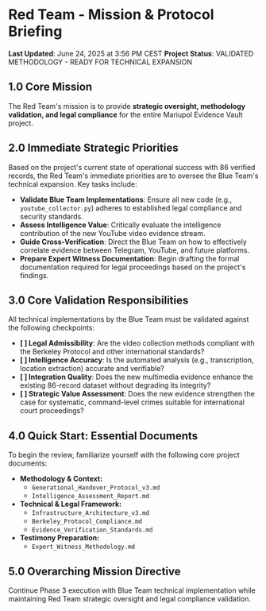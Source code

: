 # Red Team - Mission & Protocol Briefing

**Last Updated**: June 24, 2025 at 3:56 PM CEST
**Project Status**: VALIDATED METHODOLOGY - READY FOR TECHNICAL EXPANSION

## 1.0 Core Mission

The Red Team's mission is to provide **strategic oversight, methodology validation, and legal compliance** for the entire Mariupol Evidence Vault project.

## 2.0 Immediate Strategic Priorities

Based on the project's current state of operational success with 86 verified records, the Red Team's immediate priorities are to oversee the Blue Team's technical expansion. Key tasks include:

* **Validate Blue Team Implementations**: Ensure all new code (e.g., `youtube_collector.py`) adheres to established legal compliance and security standards.
* **Assess Intelligence Value**: Critically evaluate the intelligence contribution of the new YouTube video evidence stream.
* **Guide Cross-Verification**: Direct the Blue Team on how to effectively correlate evidence between Telegram, YouTube, and future platforms.
* **Prepare Expert Witness Documentation**: Begin drafting the formal documentation required for legal proceedings based on the project's findings.

## 3.0 Core Validation Responsibilities

All technical implementations by the Blue Team must be validated against the following checkpoints:

- **[ ] Legal Admissibility**: Are the video collection methods compliant with the Berkeley Protocol and other international standards?
- **[ ] Intelligence Accuracy**: Is the automated analysis (e.g., transcription, location extraction) accurate and verifiable?
- **[ ] Integration Quality**: Does the new multimedia evidence enhance the existing 86-record dataset without degrading its integrity?
- **[ ] Strategic Value Assessment**: Does the new evidence strengthen the case for systematic, command-level crimes suitable for international court proceedings?

## 4.0 Quick Start: Essential Documents

To begin the review, familiarize yourself with the following core project documents:

* **Methodology & Context:**
    * `Generational_Handover_Protocol_v3.md`
    * `Intelligence_Assessment_Report.md`
* **Technical & Legal Framework:**
    * `Infrastructure_Architecture_v3.md`
    * `Berkeley_Protocol_Compliance.md`
    * `Evidence_Verification_Standards.md`
* **Testimony Preparation:**
    * `Expert_Witness_Methodology.md`

## 5.0 Overarching Mission Directive

Continue Phase 3 execution with Blue Team technical implementation while maintaining Red Team strategic oversight and legal compliance validation.